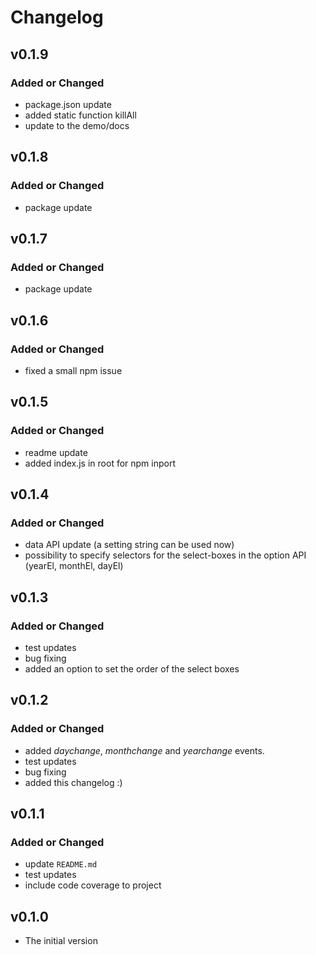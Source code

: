 # Changelog

## v0.1.9
### Added or Changed
- package.json update
- added static function killAll
- update to the demo/docs

## v0.1.8
### Added or Changed
- package update

## v0.1.7
### Added or Changed
- package update

## v0.1.6
### Added or Changed
- fixed a small npm issue

## v0.1.5
### Added or Changed
- readme update
- added index.js in root for npm inport

## v0.1.4
### Added or Changed
- data API update (a setting string can be used now)
- possibility to specify selectors for the select-boxes in the option API (yearEl, monthEl, dayEl)

## v0.1.3
### Added or Changed
- test updates
- bug fixing
- added an option to set the order of the select boxes

## v0.1.2
### Added or Changed
- added *daychange*, *monthchange* and *yearchange* events.
- test updates
- bug fixing
- added this changelog :)

## v0.1.1
### Added or Changed
- update `README.md`
- test updates
- include code coverage to project

## v0.1.0
- The initial version
